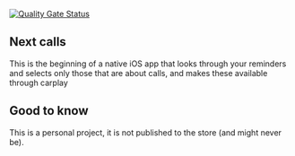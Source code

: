 [![Quality Gate Status](https://sonarcloud.io/api/project_badges/measure?project=YoeriVD_Next-calls&metric=alert_status)](https://sonarcloud.io/summary/new_code?id=YoeriVD_Next-calls)


## Next calls

This is the beginning of a native iOS app that looks through your reminders and selects only those that are about calls, and makes these available through carplay

## Good to know

This is a personal project, it is not published to the store (and might never be).